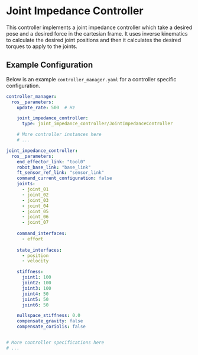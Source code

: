 # Joint Impedance Controller

This controller implements a joint impedance controller which take a desired pose and a desired force in the cartesian frame. It uses inverse kinematics to calculate the desired joint positions and then it calculates the desired torques to apply to the joints.

## Example Configuration
Below is an example `controller_manager.yaml` for a controller specific configuration.
```yaml
controller_manager:
  ros__parameters:
    update_rate: 500  # Hz

    joint_impedance_controller:
      type: joint_impedance_controller/JointImpedanceController

    # More controller instances here
    # ...

joint_impedance_controller:
  ros__parameters:
    end_effector_link: "tool0"
    robot_base_link: "base_link"
    ft_sensor_ref_link: "sensor_link"
    command_current_configuration: false
    joints:
      - joint_01
      - joint_02
      - joint_03
      - joint_04
      - joint_05
      - joint_06
      - joint_07
      
    command_interfaces:
      - effort
    
    state_interfaces:
      - position
      - velocity

    stiffness:
      joint1: 100
      joint2: 100
      joint3: 100
      joint4: 50
      joint5: 50
      joint6: 50

    nullspace_stiffness: 0.0
    compensate_gravity: false
    compensate_coriolis: false


# More controller specifications here
# ...

```


